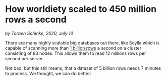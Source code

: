 # How worldiety scaled to 450 million rows a second
*by Torben Schinke, 2020, July 10*

There are many highly scalable big databases out there, like Scylla which
is capable of scanning more than [1 billion rows](https://www.scylladb.com/2019/12/12/how-scylla-scaled-to-one-billion-rows-a-second/)
a second on a cluster consisting of 83 nodes. This allows them to read
12 millions rows per second per server.

Not bad, but this still means, that a dataset of 5 billion rows needs 7 minutes to
process. We thought, we can do better:

